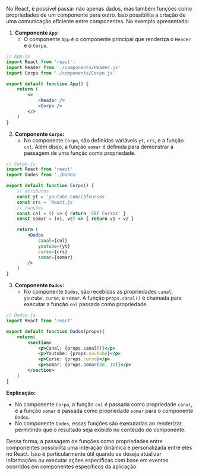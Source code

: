 No React, é possível passar não apenas dados, mas também funções como propriedades de um componente para outro. Isso possibilita a criação de uma comunicação eficiente entre componentes. No exemplo apresentado:

1. **Componente `App`:**
   - O componente `App` é o componente principal que renderiza o `Header` e o `Corpo`.

```jsx
// App.js
import React from 'react';
import Header from './components/Header.js'
import Corpo from './components/Corpo.js'

export default function App() {
    return (
        <>
            <Header />
            <Corpo />
        </>
    )
}
```

2. **Componente `Corpo`:**
   - No componente `Corpo`, são definidas variáveis `yt`, `crs`, e a função `cnl`. Além disso, a função `somar` é definida para demonstrar a passagem de uma função como propriedade.

```jsx
// Corpo.js
import React from 'react'
import Dados from './Dados'

export default function Corpo() {
	// atributos
    const yt = 'youtube.com/cbfcursos'
    const crs = 'React.js'
    // funções
    const cnl = () => { return 'CBF Cursos' }
    const somar = (v1, v2) => { return v1 + v2 }

    return (
        <Dados
            canal={cnl}
            youtube={yt}
            curso={crs}
            somar={somar}
        />
    )
}
```

3. **Componente `Dados`:**
   - No componente `Dados`, são recebidas as propriedades `canal`, `youtube`, `curso`, e `somar`. A função `props.canal()` é chamada para executar a função `cnl` passada como propriedade.

```jsx
// Dados.js
import React from 'react'

export default function Dados(props){
    return(
        <section>
            <p>Canal: {props.canal()}</p>
            <p>Youtube: {props.youtube}</p>
            <p>Curso: {props.curso}</p>
            <p>Somar: {props.somar(50, 10)}</p>
        </section>
    )
}
```

**Explicação:**
- No componente `Corpo`, a função `cnl` é passada como propriedade `canal`, e a função `somar` é passada como propriedade `somar` para o componente `Dados`.
- No componente `Dados`, essas funções são executadas ao renderizar, permitindo que o resultado seja exibido no conteúdo do componente.

Dessa forma, a passagem de funções como propriedades entre componentes possibilita uma interação dinâmica e personalizada entre eles no React. Isso é particularmente útil quando se deseja atualizar informações ou executar ações específicas com base em eventos ocorridos em componentes específicos da aplicação.